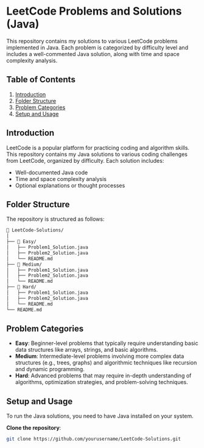 # LeetCode Problems and Solutions (Java)

This repository contains my solutions to various LeetCode problems implemented in Java. Each problem is categorized by difficulty level and includes a well-commented Java solution, along with time and space complexity analysis.

## Table of Contents

1. [Introduction](#introduction)
2. [Folder Structure](#folder-structure)
3. [Problem Categories](#problem-categories)
4. [Setup and Usage](#setup-and-usage)


## Introduction

LeetCode is a popular platform for practicing coding and algorithm skills. This repository contains my Java solutions to various coding challenges from LeetCode, organized by difficulty. Each solution includes:
- Well-documented Java code
- Time and space complexity analysis
- Optional explanations or thought processes

## Folder Structure

The repository is structured as follows:

```bash
📂 LeetCode-Solutions/
│
├── 📁 Easy/
│   ├── Problem1_Solution.java
│   ├── Problem2_Solution.java
│   └── README.md
├── 📁 Medium/
│   ├── Problem1_Solution.java
│   ├── Problem2_Solution.java
│   └── README.md
├── 📁 Hard/
│   ├── Problem1_Solution.java
│   ├── Problem2_Solution.java
│   └── README.md
└── README.md
```

## Problem Categories

- **Easy**: Beginner-level problems that typically require understanding basic data structures like arrays, strings, and basic algorithms.
- **Medium**: Intermediate-level problems involving more complex data structures (e.g., trees, graphs) and algorithmic techniques like recursion and dynamic programming.
- **Hard**: Advanced problems that may require in-depth understanding of algorithms, optimization strategies, and problem-solving techniques.

## Setup and Usage

To run the Java solutions, you need to have Java installed on your system. 

 **Clone the repository**:
   ```bash
   git clone https://github.com/yourusername/LeetCode-Solutions.git


